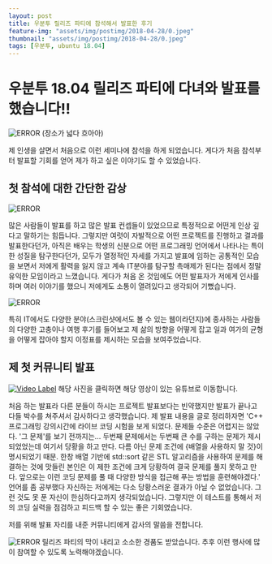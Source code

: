 ```yaml
---
layout: post
title: 우분투 릴리즈 파티에 참석해서 발표한 후기
feature-img: "assets/img/postimg/2018-04-28/0.jpeg"
thumbnail: "assets/img/postimg/2018-04-28/0.jpeg"
tags: [우분투, ubuntu 18.04]
---
```


우분투 18.04 릴리즈 파티에 다녀와 발표를 했습니다!!
===============================================

![ERROR](https://github.com/herdson/herdson.github.io/blob/master/assets/img/postimg/2018-04-28/1.jpg?raw=true)
(장소가 넓다 흐아아)

제 인생을 살면서 처음으로 이런 세미나에 참석을 하게 되었습니다. 게다가 처음 참석부터 발표할 기회를 얻어 제가 하고 싶은 이야기도 할 수 있었습니다.

첫 참석에 대한 간단한 감상
------------------------

![ERROR](https://github.com/herdson/herdson.github.io/blob/master/assets/img/postimg/2018-04-28/2.jpg?raw=true)

많은 사람들이 발표를 하고 많은 발표 컨셉들이 있었으므로 특정적으로 어떤게 인상 깊다고 말하기는 힘듭니다.
그렇지만 여럿이 자발적으로 어떤 프로젝트를 진행하고 결과를 발표한다던가, 아직은 배우는 학생의 신분으로 어떤 프로그래밍 언어에서 나타나는 특이한 성질을 탐구한다던가, 모두가 열정적인 자세를 가지고 발표에 임하는 공통적인 모습을 보면서 저에게 활력을 잃지 않고 계속 IT분야를 탐구할 촉매제가 된다는 점에서 정말 유익한 모임이라고 느꼈습니다.
게다가 처음 온 것임에도 어떤 발표자가 저에게 인사를 하며 여러 이야기를 했으니 저에게도 소통이 열려있다고 생각되어 기뻤습니다.


![ERROR](https://github.com/herdson/herdson.github.io/blob/master/assets/img/postimg/2018-04-28/3.jpg?raw=true)

특히 IT에서도 다양한 분야(스크린샷에서도 볼 수 있는 웹이라던지)에 종사하는 사람들의 다양한 고충이나 여행 후기를 들어보고 제 삶의 방향을 어떻게 잡고 일과 여가의 균형을 어떻게 잡아야 할지 이정표를 제시하는 모습을 보여주었습니다.


제 첫 커뮤니티 발표
------------------

[![Video Label](https://github.com/herdson/herdson.github.io/blob/master/assets/img/postimg/2018-04-28/4.jpeg?raw=true)](https://youtu.be/UhHjG4slppA)
해당 사진을 클릭하면 해당 영상이 있는 유튜브로 이동합니다.

처음 하는 발표라 다른 분들이 하시는 프로젝트 발표보다는 빈약했지만 발표가 끝나고 다들 박수를 쳐주셔서 감사하다고 생각했습니다.
제 발표 내용을 글로 정리하자면
'C++ 프로그래밍 강의시간에 라이브 코딩 시험을 보게 되었다. 문제들 수준은 어렵지는 않았다. '그 문제'를 보기 전까지는... 두번째 문제에서는 두번째 큰 수를 구하는 문제가 제시되었었는데 여기서 당황을 하고 만다. 다름 아닌 문제 조건에 {배열을 사용하지 말 것}이 명시되었기 때문. 한창 배열 기반에 std::sort 같은 STL 알고리즘을 사용하여 문제를 해결하는 것에 맛들린 본인은 이 제한 조건에 크게 당황하여 결국 문제를 풀지 못하고 만다. 앞으로는 이런 코딩 문제를 풀 때 다양한 방식을 접근해 푸는 방법을 훈련해야겠다.'
언어를 좀 공부했다 자신하는 저에게는 다소 당황스러운 결과가 아닐 수 없었습니다. 그런 것도 못 푼 자신이 한심하다고까지 생각되었습니다. 그렇지만 이 테스트를 통해서 저의 코딩 실력을 점검하고 피드백 할 수 있는 좋은 기회였습니다.

저를 위해 발표 자리를 내준 커뮤니티에게 감사의 말씀을 전합니다.

![ERROR](https://github.com/herdson/herdson.github.io/blob/master/assets/img/postimg/2018-04-28/5.jpeg?raw=true)
릴리즈 파티의 막이 내리고 소소한 경품도 받았습니다. 추후 이런 행사에 많이 참여할 수 있도록 노력해야겠습니다.

